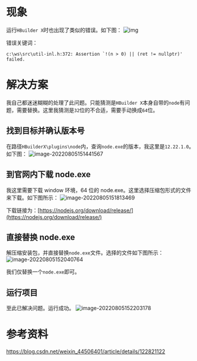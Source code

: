 # 现象

运行`HBuilder X`时也出现了类似的错误。如下图：
![img](https://gh-img-store.ruan-cat.com/img/image-20220727143320834.png)

错误关键词：

```plain
c:\ws\src\util-inl.h:372: Assertion `!(n > 0) || (ret != nullptr)' failed.
```

# 解决方案

我自己都迷迷糊糊的处理了此问题。只能猜测是`HBuilder X`本身自带的`node`有问题，需要替换。这里我猜测是`32`位的不合适，需要手动换成`64`位。

## 找到目标并确认版本号

在路径`HBuilderX\plugins\node`内，查询`node.exe`的版本，我这里是`12.22.1.0`。如下图：
![image-20220805151441567](https://gh-img-store.ruan-cat.com/img/image-20220805151441567.png)

## 到官网内下载 node.exe

我这里需要下载 window 环境，64 位的 node.exe。这里选择压缩包形式的文件来下载。如下图所示：
![image-20220805151813469](https://gh-img-store.ruan-cat.com/img/image-20220805151813469.png)

下载链接为：[https://nodejs.org/download/release/](https://nodejs.org/download/release/)

## 直接替换 node.exe

解压缩安装包，并直接替换`node.exe`文件。选择的文件如下图所示：
![image-20220805152040764](https://gh-img-store.ruan-cat.com/img/image-20220805152040764.png)

我们仅替换一个`node.exe`即可。

## 运行项目

至此已解决问题。运行成功。
![image-20220805152203178](https://gh-img-store.ruan-cat.com/img/image-20220805152203178.png)

# 参考资料

https://blog.csdn.net/weixin_44506401/article/details/122821122
